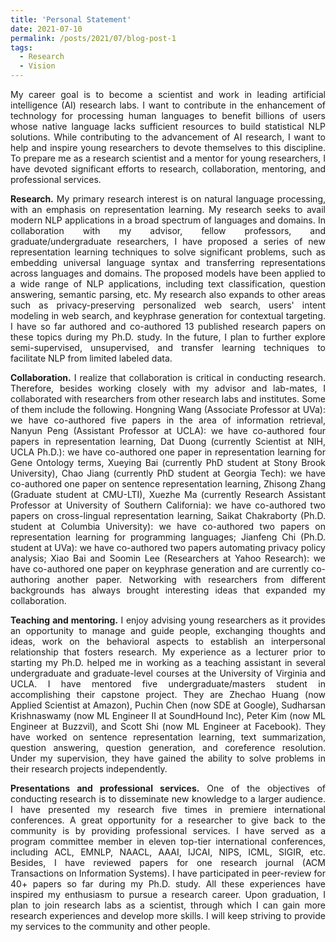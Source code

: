 ```yaml
---
title: 'Personal Statement'
date: 2021-07-10
permalink: /posts/2021/07/blog-post-1
tags:
  - Research
  - Vision
---
```


<p align="justify">
</p>

<p align="justify">
My career goal is to become a scientist and work in leading artificial intelligence (AI) research labs. I want to contribute in the enhancement of technology for processing human languages to benefit billions of users whose native language lacks sufficient resources to build statistical NLP solutions. While contributing to the advancement of AI research, I want to help and inspire young researchers to devote themselves to this discipline. To prepare me as a research scientist and a mentor for young researchers, I have devoted significant efforts to research, collaboration, mentoring, and professional services.
</p>

<p align="justify">
<b>Research.</b> My primary research interest is on natural language processing, with an emphasis on representation learning. My research seeks to avail modern NLP applications in a broad spectrum of languages and domains. In collaboration with my advisor, fellow professors, and graduate/undergraduate researchers, I have proposed a series of new representation learning techniques to solve significant problems, such as embedding universal language syntax and transferring representations across languages and domains. The proposed models have been applied to a wide range of NLP applications, including text classification, question answering, semantic parsing, etc. My research also expands to other areas such as privacy-preserving personalized web search, users' intent modeling in web search, and keyphrase generation for contextual targeting. I have so far authored and co-authored 13 published research papers on these topics during my Ph.D. study. In the future, I plan to further explore semi-supervised, unsupervised, and transfer learning techniques to facilitate NLP from limited labeled data.
</p>

<p align="justify">
<b>Collaboration.</b> I realize that collaboration is critical in conducting research. Therefore, besides working closely with my advisor and lab-mates, I collaborated with researchers from other research labs and institutes. Some of them include the following. Hongning Wang (Associate Professor at UVa): we have co-authored five papers in the area of information retrieval, Nanyun Peng (Assistant Professor at UCLA): we have co-authored four papers in representation learning, Dat Duong (currently Scientist at NIH, UCLA Ph.D.): we have co-authored one paper in representation learning for Gene Ontology terms, Xueying Bai (currently PhD student at Stony Brook University), Chao Jiang (currently PhD student at Georgia Tech): we have co-authored one paper on sentence representation learning, Zhisong Zhang (Graduate student at CMU-LTI), Xuezhe Ma (currently Research Assistant Professor at University of Southern California): we have co-authored two papers on cross-lingual representation learning, Saikat Chakraborty (Ph.D. student at Columbia University): we have co-authored two papers on representation learning for programming languages; Jianfeng Chi (Ph.D. student at UVa): we have co-authored two papers automating privacy policy analysis; Xiao Bai and Soomin Lee (Researchers at Yahoo Research): we have co-authored one paper on keyphrase generation and are currently co-authoring another paper. Networking with researchers from different backgrounds has always brought interesting ideas that expanded my collaboration.
</p>

<p align="justify">
<b>Teaching and mentoring.</b>
I enjoy advising young researchers as it provides an opportunity to manage and guide people, exchanging thoughts and ideas, work on the behavioral aspects to establish an interpersonal relationship that fosters research. My experience as a lecturer prior to starting my Ph.D. helped me in working as a teaching assistant in several undergraduate and graduate-level courses at the University of Virginia and UCLA. I have mentored five undergraduate/masters student in accomplishing their capstone project. They are Zhechao Huang (now Applied Scientist at Amazon), Puchin Chen (now SDE at Google), Sudharsan Krishnaswamy (now ML Engineer II at SoundHound Inc), Peter Kim (now ML Engineer at Buzzvil), and Scott Shi (now ML Engineer at Facebook). They have worked on sentence representation learning, text summarization, question answering, question generation, and coreference resolution. Under my supervision, they have gained the ability to solve problems in their research projects independently.
</p>

<p align="justify">
<b>Presentations and professional services.</b> One of the objectives of conducting research is to disseminate new knowledge to a larger audience. I have presented my research five times in premiere international conferences. A great opportunity for a researcher to give back to the community is by providing professional services. I have served as a program committee member in eleven top-tier international conferences, including ACL, EMNLP, NAACL, AAAI, IJCAI, NIPS, ICML, SIGIR, etc. Besides, I have reviewed papers for one research journal (ACM Transactions on Information Systems). I have participated in peer-review for 40+ papers so far during my Ph.D. study. All these experiences have inspired my enthusiasm to pursue a research career. Upon graduation, I plan to join research labs as a scientist, through which I can gain more research experiences and develop more skills. I will keep striving to provide my services to the community and other people. 
</p>
